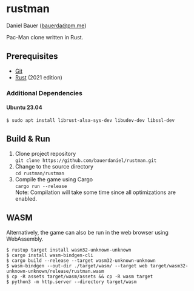 # rustman

Daniel Bauer (bauerda@pm.me)

Pac-Man clone written in Rust.

## Prerequisites

- [Git](https://git-scm.com "Git")
- [Rust](https://www.rust-lang.org/tools/install "Rust") (2021 edition)

### Additional Dependencies

#### Ubuntu 23.04

```
$ sudo apt install librust-alsa-sys-dev libudev-dev libssl-dev
```

## Build & Run

1. Clone project repository  
`git clone https://github.com/bauerdaniel/rustman.git`
2. Change to the source directory  
`cd rustman/rustman`
3. Compile the game using Cargo  
`cargo run --release`  
Note: Compilation will take some time since all optimizations are enabled.

## WASM

Alternatively, the game can also be run in the web browser using WebAssembly.

```
$ rustup target install wasm32-unknown-unknown
$ cargo install wasm-bindgen-cli
$ cargo build --release --target wasm32-unknown-unknown
$ wasm-bindgen --out-dir ./target/wasm/ --target web target/wasm32-unknown-unknown/release/rustman.wasm
$ cp -R assets target/wasm/assets && cp -R wasm target
$ python3 -m http.server --directory target/wasm
```